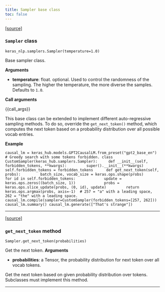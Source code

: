 ```yaml
---
title: Sampler base class
toc: false
---
```


[\[source\]](https://github.com/keras-team/keras-hub/tree/v0.17.0/keras_hub/src/samplers/sampler.py#L9)

### `Sampler` class

`keras_nlp.samplers.Sampler(temperature=1.0)`

Base sampler class.

**Arguments**

- **temperature**: float. optional. Used to control the randomness of the sampling. The higher the temperature, the more diverse the samples. Defaults to `1.0`.

**Call arguments**

{{call\_args}}

This base class can be extended to implement different auto-regressive sampling methods. To do so, override the `get_next_token()` method, which computes the next token based on a probability distribution over all possible vocab entries.

**Example**

`causal_lm = keras_hub.models.GPT2CausalLM.from_preset("gpt2_base_en")  # Greedy search with some tokens forbidden. class CustomSampler(keras_hub.samplers.Sampler):     def __init__(self, forbidden_tokens, **kwargs):         super().__init__(**kwargs)         self.forbidden_tokens = forbidden_tokens      def get_next_token(self, probs):         batch_size, vocab_size = keras.ops.shape(probs)         for id in self.forbidden_tokens:             update = keras.ops.zeros((batch_size, 1))             probs = keras.ops.slice_update(probs, (0, id), update)         return keras.ops.argmax(probs, axis=-1)  # 257 = "a" with a leading space, 262 = "the" with a leading space. causal_lm.compile(sampler=CustomSampler(forbidden_tokens=[257, 262])) causal_lm.summary() causal_lm.generate(["That's strange"])`

---

[\[source\]](https://github.com/keras-team/keras-hub/tree/v0.17.0/keras_hub/src/samplers/sampler.py#L208)

### `get_next_token` method

`Sampler.get_next_token(probabilities)`

Get the next token. **Arguments**

- **probabilities**: a Tensor, the probability distribution for next token over all vocab tokens.

Get the next token based on given probability distribution over tokens. Subclasses must implement this method.

---
